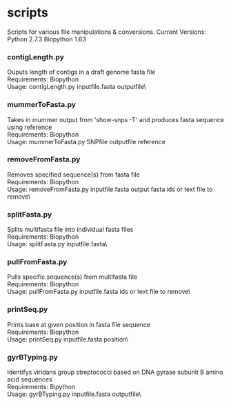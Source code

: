 scripts
=======

Scripts for various file manipulations & conversions.
Current Versions:
	Python 2.7.3
	Biopython 1.63

### contigLength.py
Ouputs length of contigs in a draft genome fasta file\
Requirements: Biopython\
Usage: contigLength.py inputfile.fasta outputfile\

### mummerToFasta.py
Takes in mummer output from 'show-snps -T' and produces fasta sequence using reference\
Requirements: Biopython\
Usage: mummerToFasta.py SNPfile outputfile reference

### removeFromFasta.py
Removes specified sequence(s) from fasta file\
Requirements: Biopython\
Usage: removeFromFasta.py inputfile.fasta output fasta ids or text file to remove\

### splitFasta.py
Splits multifasta file into individual fasta files\
Requirements: Biopython\
Usage: splitFasta.py inputfile.fasta\

### pullFromFasta.py
Pulls specific sequence(s) from multifasta file\
Requirements: Biopython\
Usage: pullFromFasta.py inputfile.fasta ids or text file to remove\

### printSeq.py
Prints base at given position in fasta file sequence\
Requirements: Biopython\
Usage: printSeq.py inputfile.fasta position\

### gyrBTyping.py
Identifys viridans group streptococci based on DNA gyrase subunit B amino acid sequences\
Requirements: Bipython\
Usage: gyrBTyping.py inputfile.fasta outputfile\
